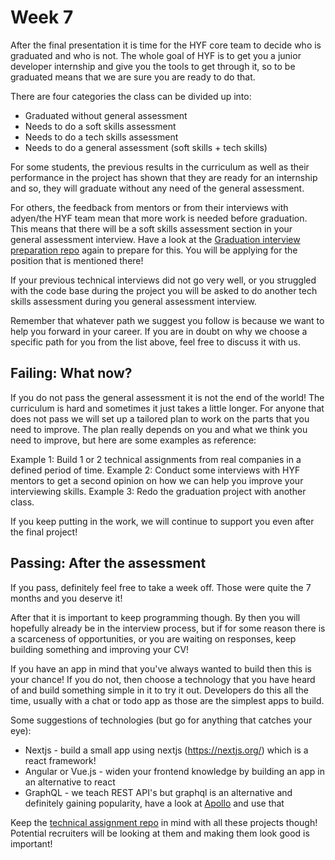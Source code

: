 # Week 7

After the final presentation it is time for the HYF core team to decide who is graduated and who is not. The whole goal of HYF is to get you a junior developer internship and give you the tools to get through it, so to be graduated means that we are sure you are ready to do that.

There are four categories the class can be divided up into:

- Graduated without general assessment
- Needs to do a soft skills assessment
- Needs to do a tech skills assessment
- Needs to do a general assessment (soft skills + tech skills)

For some students, the previous results in the curriculum as well as their performance in the project has shown that they are ready for an internship and so, they will graduate without any need of the general assessment.

For others, the feedback from mentors or from their interviews with adyen/the HYF team mean that more work is needed before graduation. This means that there will be a soft skills assessment section in your general assessment interview. Have a look at the [Graduation interview preparation repo](https://github.com/HackYourFuture/interviewpreparation/blob/main/graduation_Interviews.md) again to prepare for this. You will be applying for the position that is mentioned there!

If your previous technical interviews did not go very well, or you struggled with the code base during the project you will be asked to do another tech skills assessment during you general assessment interview.

Remember that whatever path we suggest you follow is because we want to help you forward in your career. If you are in doubt on why we choose a specific path for you from the list above, feel free to discuss it with us.

## Failing: What now?

If you do not pass the general assessment it is not the end of the world! The curriculum is hard and sometimes it just takes a little longer. For anyone that does not pass we will set up a tailored plan to work on the parts that you need to improve. The plan really depends on you and what we think you need to improve, but here are some examples as reference:

Example 1: Build 1 or 2 technical assignments from real companies in a defined period of time.
Example 2: Conduct some interviews with HYF mentors to get a second opinion on how we can help you improve your interviewing skills.
Example 3: Redo the graduation project with another class.

If you keep putting in the work, we will continue to support you even after the final project!

## Passing: After the assessment

If you pass, definitely feel free to take a week off. Those were quite the 7 months and you deserve it!

After that it is important to keep programming though. By then you will hopefully already be in the interview process, but if for some reason there is a scarceness of opportunities, or you are waiting on responses, keep building something and improving your CV!

If you have an app in mind that you've always wanted to build then this is your chance! If you do not, then choose a technology that you have heard of and build something simple in it to try it out. Developers do this all the time, usually with a chat or todo app as those are the simplest apps to build.

Some suggestions of technologies (but go for anything that catches your eye):

- Nextjs - build a small app using nextjs (https://nextjs.org/) which is a react framework!
- Angular or Vue.js - widen your frontend knowledge by building an app in an alternative to react
- GraphQL - we teach REST API's but graphql is an alternative and definitely gaining popularity, have a look at [Apollo](https://www.apollographql.com/docs/react/) and use that

Keep the [technical assignment repo](https://github.com/HackYourFuture/ta_guidelines) in mind with all these projects though! Potential recruiters will be looking at them and making them look good is important!
